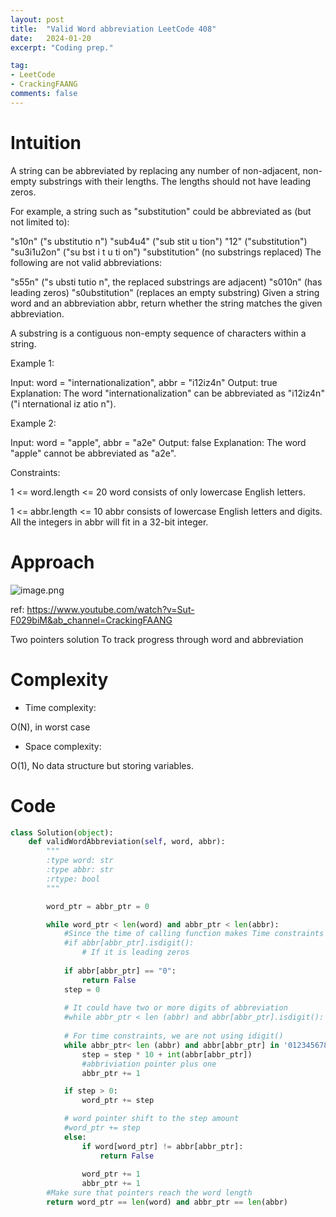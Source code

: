 ```yaml
---
layout: post
title:  "Valid Word abbreviation LeetCode 408"
date:   2024-01-20
excerpt: "Coding prep."

tag:
- LeetCode
- CrackingFAANG
comments: false
---
```


# Intuition
<!-- Describe your first thoughts on how to solve this problem. -->
A string can be abbreviated by replacing any number of non-adjacent, non-empty substrings with their lengths. The lengths should not have leading zeros.

For example, a string such as "substitution" could be abbreviated as (but not limited to):

"s10n" ("s ubstitutio n")
"sub4u4" ("sub stit u tion")
"12" ("substitution")
"su3i1u2on" ("su bst i t u ti on")
"substitution" (no substrings replaced)
The following are not valid abbreviations:

"s55n" ("s ubsti tutio n", the replaced substrings are adjacent)
"s010n" (has leading zeros)
"s0ubstitution" (replaces an empty substring)
Given a string word and an abbreviation abbr, return whether the string matches the given abbreviation.

A substring is a contiguous non-empty sequence of characters within a string.

 

Example 1:

Input: word = "internationalization", abbr = "i12iz4n"
Output: true
Explanation: The word "internationalization" can be abbreviated as "i12iz4n" ("i nternational iz atio n").


Example 2:

Input: word = "apple", abbr = "a2e"
Output: false
Explanation: The word "apple" cannot be abbreviated as "a2e".
 

Constraints:

1 <= word.length <= 20
word consists of only lowercase English letters.

1 <= abbr.length <= 10
abbr consists of lowercase English letters and digits.
All the integers in abbr will fit in a 32-bit integer.

# Approach
<!-- Describe your approach to solving the problem. -->

![image.png](https://assets.leetcode.com/users/images/6dd8b9a5-72d7-48ed-8606-e938f643c6f9_1705785753.3775294.png)

ref: https://www.youtube.com/watch?v=Sut-F029biM&ab_channel=CrackingFAANG

Two pointers solution 
To track progress through word and abbreviation

# Complexity
- Time complexity:
<!-- Add your time complexity here, e.g. $$O(n)$$ -->
O(N), in worst case

- Space complexity:
<!-- Add your space complexity here, e.g. $$O(n)$$ -->
O(1), No data structure but storing variables.

# Code
```python
class Solution(object):
    def validWordAbbreviation(self, word, abbr):
        """
        :type word: str
        :type abbr: str
        :rtype: bool
        """

        word_ptr = abbr_ptr = 0

        while word_ptr < len(word) and abbr_ptr < len(abbr):
            #Since the time of calling function makes Time constraints
            #if abbr[abbr_ptr].isdigit():
                # If it is leading zeros
            
            if abbr[abbr_ptr] == "0":
                return False
            step = 0
                
            # It could have two or more digits of abbreviation
            #while abbr_ptr < len (abbr) and abbr[abbr_ptr].isdigit():
            
            # For time constraints, we are not using idigit() 
            while abbr_ptr< len (abbr) and abbr[abbr_ptr] in '0123456789':
                step = step * 10 + int(abbr[abbr_ptr])
                #abbriviation pointer plus one
                abbr_ptr += 1

            if step > 0:
                word_ptr += step

            # word pointer shift to the step amount
            #word_ptr += step
            else:
                if word[word_ptr] != abbr[abbr_ptr]:
                    return False
            
                word_ptr += 1
                abbr_ptr += 1
        #Make sure that pointers reach the word length
        return word_ptr == len(word) and abbr_ptr == len(abbr)


        
```
